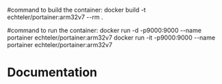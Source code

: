#command to build the container: 
docker build -t echteler/portainer:arm32v7 --rm .

#command to run the container: 
docker run -d -p9000:9000 --name portainer echteler/portainer:arm32v7
docker run -it -p9000:9000 --name portainer echteler/portainer:arm32v7

# Documentation 
